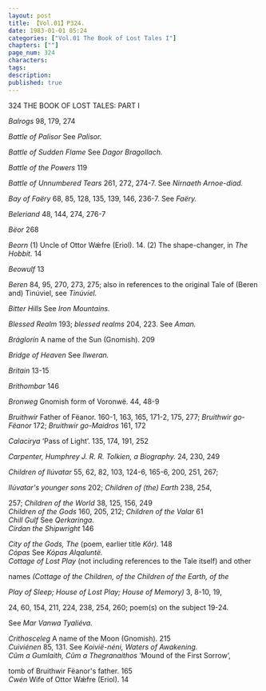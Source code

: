 ```yaml
---
layout: post
title: 【Vol.01】P324.
date: 1983-01-01 05:24
categories: ["Vol.01 The Book of Lost Tales I"]
chapters: [""]
page_num: 324
characters: 
tags: 
description: 
published: true
---
```


<p style="text-indent: 0;">
324      THE BOOK OF LOST TALES: PART I
</p>

<I>Balrogs  </I> 98, 179, 274

<I>Battle of Palisor   </I> See <I>Palisor.</I>

<I>Battle of Sudden Flame   </I> See <I>Dagor Bragollach.</I>

<I>Battle of the Powers   </I> 119

<I>Battle of Unnumbered Tears</I> 261, 272, 274-7. See <I>Nirnaeth Arnoe-diad.</I>

<I>Bay of Faëry   </I> 68, 85, 128, 135, 139, 146, 236-7. See <I>Faëry.</I>

<I>Beleriand  </I> 48, 144, 274, 276-7

<I>Bëor</I> 268

<I>Beorn  </I> (1) Uncle of Ottor Wǽfre (Eriol). 14. (2) The shape-changer, in <I>The Hobbit.</I> 14

<I>Beowulf   </I> 13

<I>Beren  </I> 84, 95, 270, 273, 275; also in references to the original Tale of (Beren and) Tinúviel, see <I>Tinúviel.</I>

<I>Bitter Hills   </I> See <I>Iron Mountains.</I>

<I>Blessed Realm   </I> 193; <I>blessed realms</I> 204, 223. See <I>Aman.</I>

<I>Bráglorín</I> A name of the Sun (Gnomish). 209

<I>Bridge of Heaven   </I> See <I>Ilweran.</I>

<I>Britain   </I> 13-15

<I>Brithombar   </I> 146

<I>Bronweg   </I> Gnomish form of Voronwë. 44, 48-9

<I>Bruithwir  </I> Father of Fëanor. 160-1, 163, 165, 171-2, 175, 277; <I>Bruithwir go-Fëanor</I> 172; <I>Bruithwir go-Maidros</I> 161, 172

<I>Calacirya   </I> ‘Pass of Light’. 135, 174, 191, 252

<I>Carpenter, Humphrey   J. R. R. Tolkien, a Biography.</I> 24, 230, 249

<I>Children of Ilúvatar</I> 55, 62, 82, 103, 124-6, 165-6, 200, 251, 267;

<I>Ilúvatar's younger sons</I> 202; <I>Children of (the) Earth</I> 238, 254,

257; <I>Children of the World</I> 38, 125, 156, 249<BR><I>Children of the Gods   </I> 160, 205, 212; <I>Children of the Valar</I> 61<BR><I>Chill Gulf  </I> See <I>Qerkaringa.<BR>Círdan the Shipwright   </I> 146

<I>City of the Gods, The  </I> (poem, earlier title <I>Kôr).</I> 148<BR><I>Cópas </I> See <I>Kópas Alqaluntë.<BR>Cottage of Lost Play  </I> (not including references to the Tale itself) and other

names <I>(Cottage of the Children, of the Children of the Earth, of the</I>

<I>Play of Sleep; House of Lost Play; House of Memory)</I> 3, 8-10, 19,

24, 60, 154, 211, 224, 238, 254, 260; poem(s) on the subject 19-24.

See <I>Mar Vanwa Tyaliéva.</I>

<I>Crithosceleg  </I> A name of the Moon (Gnomish). 215<BR><I>Cuiviénen </I> 85, 131. See <I>Koivië-néni, Waters of Awakening.<BR>Cûm a Gumlaith, Cûm a Thegranaithos   </I> ‘Mound of the First Sorrow’,

tomb of Bruithwir Fëanor's father. 165<BR><I>Cwén </I> Wife of Ottor Wǽfre (Eriol). 14

